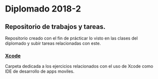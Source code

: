 # Diplomado 2018-2

## Repositorio de trabajos y tareas.

Repositorio creado con el fin de prácticar lo visto en las clases del diplomado y subir tareas relacionadas con este.

### [Xcode](https://github.com/Chapsjrl/diplomado20182/tree/dev/Xcode)
Carpeta dedicada a los ejercicios relacionados con el uso de Xcode como IDE de desarrollo de apps moviles.


